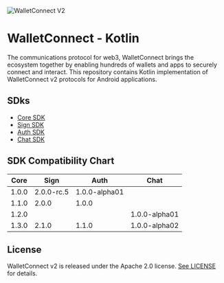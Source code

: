 ![WalletConnect V2](/docs/walletconnect-banner.svg)

# **WalletConnect - Kotlin**

The communications protocol for web3, WalletConnect brings the ecosystem together by enabling hundreds of wallets and apps to securely connect and interact. This repository contains Kotlin implementation of
WalletConnect v2 protocols for Android applications.

## SDks

* [Core SDK](https://github.com/WalletConnect/WalletConnectKotlinV2/tree/develop/androidCore)
* [Sign SDK](https://github.com/WalletConnect/WalletConnectKotlinV2/tree/develop/sign)
* [Auth SDK](https://github.com/WalletConnect/WalletConnectKotlinV2/tree/develop/auth)
* [Chat SDK](https://github.com/WalletConnect/WalletConnectKotlinV2/tree/develop/chat)

####
## SDK Compatibility Chart

| Core  | Sign       | Auth          | Chat          |
|-------|------------|---------------|---------------|
| 1.0.0 | 2.0.0-rc.5 | 1.0.0-alpha01 |               |
| 1.1.0 | 2.0.0      | 1.0.0         |               |
| 1.2.0 |            |               | 1.0.0-alpha01 |
| 1.3.0 | 2.1.0      | 1.1.0         | 1.0.0-alpha02 |


## License
WalletConnect v2 is released under the Apache 2.0 license. [See LICENSE](https://github.com/WalletConnect/WalletConnectKotlinV2/blob/feature/develop/LICENSE) for details.